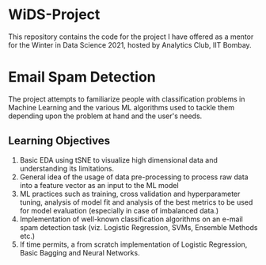 # WiDS-Project
This repository contains the code for the project I have offered as a mentor for the Winter in Data Science 2021, hosted by Analytics Club, IIT Bombay.

# Email Spam Detection
The project attempts to familiarize people with classification problems in Machine Learning and the various ML algorithms used to tackle them depending upon the problem at hand and the user's needs.

## Learning Objectives
1. Basic EDA using tSNE to visualize high dimensional data and understanding its limitations.
2. General idea of the usage of data pre-processing to process raw data into a feature vector as an input to the ML model
3. ML practices such as training, cross validation and hyperparameter tuning, analysis of model fit and analysis of the best metrics to be used for model evaluation (especially in case of imbalanced data.)
4. Implementation of well-known classification algorithms on an e-mail spam detection task (viz. Logistic Regression, SVMs, Ensemble Methods etc.)
5. If time permits, a from scratch implementation of Logistic Regression, Basic Bagging and Neural Networks.
